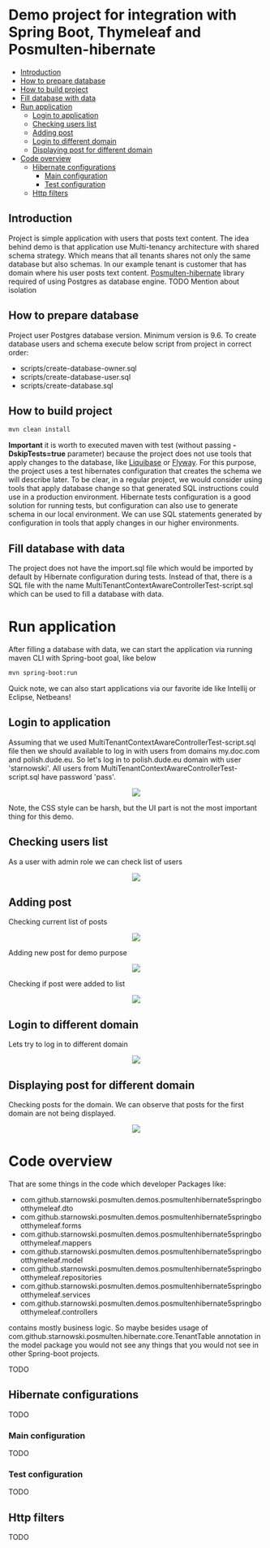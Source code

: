 # Demo project for integration with Spring Boot, Thymeleaf and Posmulten-hibernate

* [Introduction](#introduction)
* [How to prepare database](#how-to-prepare-database)
* [How to build project](#how-to-build-project)
* [Fill database with data](#fill-database-with-data)
* [Run application](#run-application)
   * [Login to application](#login-to-application)
   * [Checking users list](#checking-users-list)
   * [Adding post](#adding-post)
   * [Login to different domain](#login-to-different-domain)
   * [Displaying post for different domain](#displaying-post-for-different-domain)
* [Code overview](#code-overview)
   * [Hibernate configurations](#hibernate-configurations)
       * [Main configuration](#main-configuration)
       * [Test configuration](#test-configuration)
   * [Http filters](#http-filters)

## Introduction
Project is simple application with users that posts text content. 
The idea behind demo is that application use Multi-tenancy architecture with shared schema strategy.
Which means that all tenants shares not only the same database but also schemas.
In our example tenant is customer that has domain where his user posts text content.
[Posmulten-hibernate](https://github.com/starnowski/posmulten-hibernate) library required of using Postgres as database engine.
TODO Mention about isolation

## How to prepare database
Project user Postgres database version. Minimum version is 9.6.
To create database users and schema execute below script from project in correct order:

- scripts/create-database-owner.sql
- scripts/create-database-user.sql
- scripts/create-database.sql

## How to build project
```bash
mvn clean install
```
**Important** it is worth to executed maven with test (without passing **-DskipTests=true** parameter) because the project does not use tools that apply changes to the database, like [Liquibase](https://www.liquibase.org/) or [Flyway](https://flywaydb.org/).
For this purpose, the project uses a test hibernates configuration that creates the schema we will describe later.
To be clear, in a regular project, we would consider using tools that apply database change so that generated SQL instructions could use in a production environment.
Hibernate tests configuration is a good solution for running tests, but configuration can also use to generate schema in our local environment.
We can use SQL statements generated by configuration in tools that apply changes in our higher environments.
 
## Fill database with data
The project does not have the import.sql file which would be imported by default by Hibernate configuration during tests.
Instead of that, there is a SQL file with the name MultiTenantContextAwareControllerTest-script.sql which can be used to fill a database with data.

# Run application
After filling a database with data, we can start the application via running maven CLI with Spring-boot goal, like below

```bash
mvn spring-boot:run
```

Quick note, we can also start applications via our favorite ide like Intellij or Eclipse, Netbeans!

## Login to application

Assuming that we used MultiTenantContextAwareControllerTest-script.sql file then we should available to log in with users from domains my.doc.com and polish.dude.eu.
So let's log in to polish.dude.eu domain with user 'starnowski'. All users from MultiTenantContextAwareControllerTest-script.sql have password 'pass'.

<p align="center">
  <img src="images/01_login.PNG">
</p>

Note, the CSS style can be harsh, but the UI part is not the most important thing for this demo.

## Checking users list

As a user with admin role we can check list of users 

<p align="center">
  <img src="images/02_list_of_users.PNG">
</p>

## Adding post

Checking current list of posts

<p align="center">
  <img src="images/03_list_of_posts.PNG">
</p>

Adding new post for demo purpose

<p align="center">
  <img src="images/04_add_posts.PNG">
</p>

Checking if post were added to list

<p align="center">
  <img src="images/05_list_of_posts.PNG">
</p>

## Login to different domain

Lets try to log in to different domain

<p align="center">
  <img src="images/06_login_to_different_domain.PNG">
</p>

## Displaying post for different domain

Checking posts for the domain.
We can observe that posts for the first domain are not being displayed.

<p align="center">
  <img src="images/07_display_posts_for_different_domain.PNG">
</p>

# Code overview

That are some things in the code which developer 
Packages like:

- com.github.starnowski.posmulten.demos.posmultenhibernate5springbootthymeleaf.dto
- com.github.starnowski.posmulten.demos.posmultenhibernate5springbootthymeleaf.forms
- com.github.starnowski.posmulten.demos.posmultenhibernate5springbootthymeleaf.mappers
- com.github.starnowski.posmulten.demos.posmultenhibernate5springbootthymeleaf.model
- com.github.starnowski.posmulten.demos.posmultenhibernate5springbootthymeleaf.repositories
- com.github.starnowski.posmulten.demos.posmultenhibernate5springbootthymeleaf.services
- com.github.starnowski.posmulten.demos.posmultenhibernate5springbootthymeleaf.controllers

contains mostly business logic. 
So maybe besides usage of com.github.starnowski.posmulten.hibernate.core.TenantTable annotation in the model package you would not see any things that you would not see in other Spring-boot projects.



TODO

## Hibernate configurations

TODO

### Main configuration

TODO

### Test configuration

TODO

## Http filters

TODO
